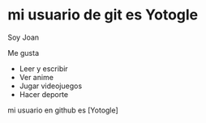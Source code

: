 # mi usuario de git es Yotogle

Soy Joan

Me gusta

- Leer y escribir
- Ver anime
- Jugar videojuegos
- Hacer deporte

mi usuario en github es [Yotogle]